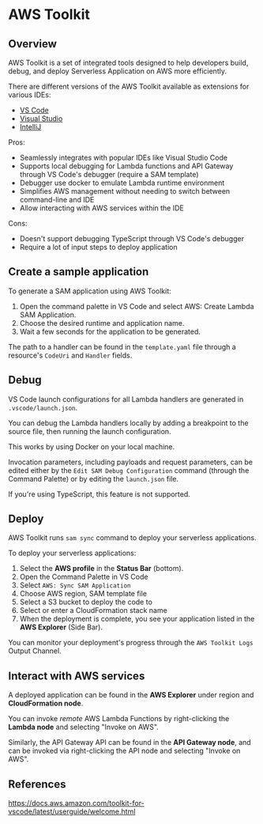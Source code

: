 # AWS Toolkit

## Overview

AWS Toolkit is a set of integrated tools designed to help developers build, debug, and deploy Serverless Application on AWS more efficiently.

There are different versions of the AWS Toolkit available as extensions for various IDEs:
* [VS Code](https://docs.aws.amazon.com/toolkit-for-vscode/latest/userguide/welcome.html)
* [Visual Studio](https://docs.aws.amazon.com/toolkit-for-visual-studio/latest/user-guide/welcome.html)
* [IntelliJ](https://docs.aws.amazon.com/toolkit-for-jetbrains/latest/userguide/welcome.html)


Pros:
- Seamlessly integrates with popular IDEs like Visual Studio Code
- Supports local debugging for Lambda functions and API Gateway through VS Code's debugger (require a SAM template)
- Debugger use docker to emulate Lambda runtime environment
- Simplifies AWS management without needing to switch between command-line and IDE
- Allow interacting with AWS services within the IDE

Cons:
- Doesn't support debugging TypeScript through VS Code's debugger
- Require a lot of input steps to deploy application


## Create a sample application

To generate a SAM application using AWS Toolkit:
1. Open the command palette in VS Code and select AWS: Create Lambda SAM Application.
2. Choose the desired runtime and application name.
3. Wait a few seconds for the application to be generated.

The path to a handler can be found in the `template.yaml` file through a resource's `CodeUri` and `Handler` fields.


## Debug

VS Code launch configurations for all Lambda handlers are generated in `.vscode/launch.json`.

You can debug the Lambda handlers locally by adding a breakpoint to the source file, then running the launch configuration.

This works by using Docker on your local machine.

Invocation parameters, including payloads and request parameters, can be edited either by the `Edit SAM Debug Configuration` command (through the Command Palette) or by editing the `launch.json` file.

If you're using TypeScript, this feature is not supported.


## Deploy

AWS Toolkit runs `sam sync` command to deploy your serverless applications.

To deploy your serverless applications:
1. Select the **AWS profile** in the **Status Bar** (bottom).
2. Open the Command Palette in VS Code
3. Select `AWS: Sync SAM Application`
4. Choose AWS region, SAM template file
5. Select a S3 bucket to deploy the code to
6. Select or enter a CloudFormation stack name
7. When the deployment is complete, you see your application listed in the **AWS Explorer** (Side Bar).

You can monitor your deployment's progress through the `AWS Toolkit Logs` Output Channel.


## Interact with AWS services

A deployed application can be found in the **AWS Explorer** under region and **CloudFormation node**.

You can invoke _remote_ AWS Lambda Functions by right-clicking the **Lambda node** and selecting "Invoke on AWS".

Similarly, the API Gateway API can be found in the **API Gateway node**, and can be invoked via right-clicking the API node and selecting "Invoke on AWS".


## References

https://docs.aws.amazon.com/toolkit-for-vscode/latest/userguide/welcome.html